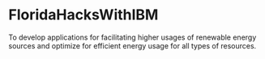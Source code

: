 # FloridaHacksWithIBM
To develop applications for facilitating higher usages of renewable energy sources and optimize for efficient energy usage for all types of resources. 
